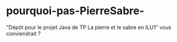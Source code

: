 # pourquoi-pas-PierreSabre-
"Dépôt pour le projet Java de TP La pierre et le sabre en ILU1" vous conviendrait ?

